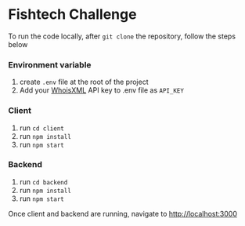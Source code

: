 # Fishtech Challenge

To run the code locally, after `git clone` the repository, follow the steps below

### Environment variable

1. create `.env` file at the root of the project
2. Add your [WhoisXML](https://www.whoisxmlapi.com/) API key to .env file as `API_KEY`

### Client

1. run `cd client`
2. run `npm install`
3. run `npm start`

### Backend

1. run `cd backend`
2. run `npm install`
3. run `npm start`

Once client and backend are running, navigate to [http://localhost:3000](http://localhost:3000)

